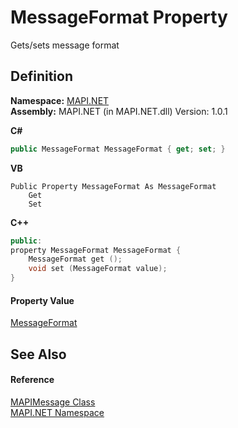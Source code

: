 # MessageFormat Property


Gets/sets message format



## Definition
**Namespace:** <a href="N_MAPI_NET.md">MAPI.NET</a>  
**Assembly:** MAPI.NET (in MAPI.NET.dll) Version: 1.0.1

**C#**
``` C#
public MessageFormat MessageFormat { get; set; }
```
**VB**
``` VB
Public Property MessageFormat As MessageFormat
	Get
	Set
```
**C++**
``` C++
public:
property MessageFormat MessageFormat {
	MessageFormat get ();
	void set (MessageFormat value);
}
```



#### Property Value
<a href="T_MAPI_NET_MessageFormat.md">MessageFormat</a>

## See Also


#### Reference
<a href="T_MAPI_NET_MAPIMessage.md">MAPIMessage Class</a>  
<a href="N_MAPI_NET.md">MAPI.NET Namespace</a>  

